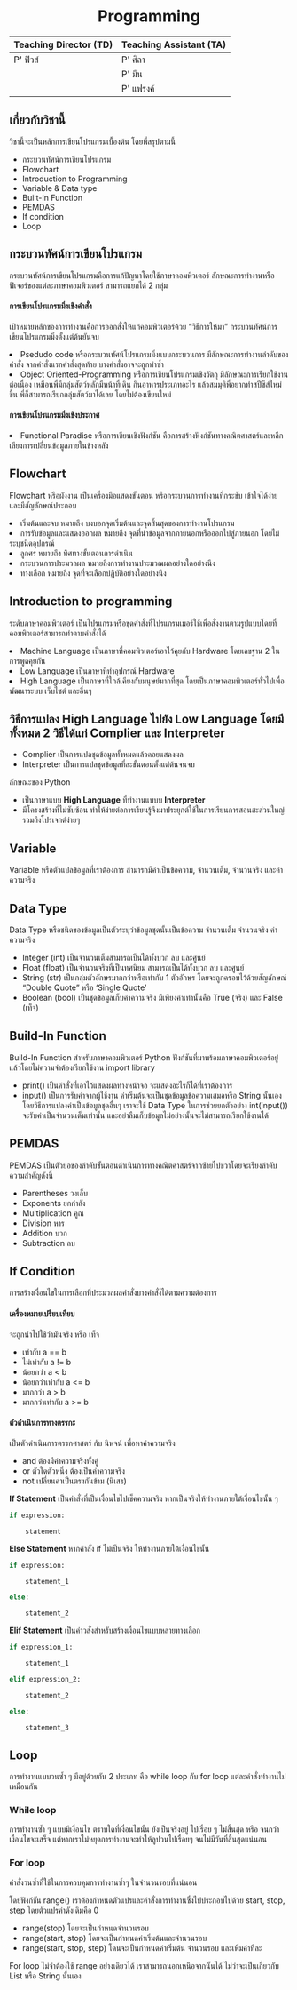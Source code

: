 <div align="center">
<h1>Programming</h1>
</div>

<div align="center">

|Teaching Director (TD) | Teaching Assistant (TA) |
|-------|------|
| P' ฟิวส์ | P' ศิลา |
| | P' มีน |
| | P' แฟรงค์ |
</div>



## เกี่ยวกับวิชานี้

วิชานี้จะเป็นหลักการเขียนโปรแกรมเบื้องต้น โดยพี่สรุปตามนี้
-   กระบวนทัศน์การเขียนโปรแกรม
-   Flowchart
-   Introduction to Programming
-   Variable & Data type
-   Built-In Function
-   PEMDAS
-   If condition
-   Loop

## **กระบวนทัศน์การเขียนโปรแกรม**
กระบวนทัศน์การเขียนโปรแกรมคือการแก้ปัญหาโดยใช้ภาษาคอมพิวเตอร์ ลักษณะการทำงานหรือฟีเจอร์ของแต่ละภาษาคอมพิวเตอร์ สามารถแยกได้ 2 กลุ่ม

####  การเขียนโปรแกรมมิ่งเชิงคำสั่ง 
เป้าหมายหลักของการทำงานคือการออกสั่งให้แก่คอมพิวเตอร์ด้วย “วิธีการให้มา” กระบวนทัศน์การเขียนโปรแกรมมิ่งตั้งแต่ต้นยันจบ
<li>Psedudo code หรือกระบวนทัศน์โปรแกรมมิ่งแบบกระบวนการ มีลักษณะการทำงานลำดับของคำสั่ง จากคำสั่งแรกคำสั่งสุดท้าย บางคำสั่งอาจจะถูกทำซ้ำ</li>
<li>Object Oriented-Programming หรือการเขียนโปรแกรมเชิงวัตถุ มีลักษณะการเรียกใช้งานต่อเนื่อง เหมือนพี่มีกลุ่มสัตว์หลักมีหน้าที่เดิน กินอาหารประเภทอะไร แล้วสมมุติพี่อยากทำสปีซีส์ใหม่ขึ้น พี่ก็สามารถเรียกกลุ่มสัตว์มาได้เลย โดยไม่ต้องเขียนใหม่</li>

#### การเขียนโปรแกรมมิ่งเชิงประกาศ 
<li> Functional Paradise หรือการเขียนเชิงฟังก์ชัน คือการสร้างฟังก์ชันทางคณิตศาสตร์และหลีกเลียงการเปลี่ยนข้อมูลภายในข้างหลัง </li>


## **Flowchart**
Flowchart หรือผังงาน เป็นเครื่องมือแสดงขั้นตอน หรือกระบวนการทำงานที่กระชับ เข้าใจได้ง่ายและมีสัญลักษณ์ประกอบ
<li>เริ่มต้นและจบ หมายถึง บงบอกจุดเริ่มต้นและจุดสิ้นสุดของการทำงานโปรแกรม</li>
<li>การรับข้อมูลและแสดงออกผล หมายถึง จุดที่นำข้อมูลจากภายนอกหรือออกไปสู่ภายนอก โดยไม่ระบุชนิดอุปกรณ์</li>
<li>ลูกศร หมายถึง ทิศทางขั้นตอนการดำเนิน</li>
<li>กระบวนการประมวลผล หมายถึงการทำงานประมวณผลอย่างใดอย่างนึง</li>
<li>ทางเลือก หมายถึง จุดที่จะเลือกปฏิบัติอย่างใดอย่างนึง</li>

## Introduction to programming
ระดับภาษาคอมพิวเตอร์ เป็นโปรแกรมหรือขุดคำสั่งที่โปรแกรมเมอร์ใช้เพื่อสั่งงานตามรูปแบบโดยที่คอมพิวเตอร์สามารถทำตามคำสั่งได้
<li>Machine Language เป็นภาษาที่คอมพิวเตอร์เอาไว้คุยกับ Hardware โดยเลขฐาน 2 ในการพูดคุยกัน</li>
<li>Low Language เป็นภาษาที่ทำอุปกรณ์ Hardware</li>
<li>High Language เป็นภาษาที่ใกล้เคียงกับมนุษย์มากที่สุด โดยเป็นภาษาคอมพิวเตอร์ทั่วไปเพื่อพัฒนาระบบ เว็บไซต์ และอื่นๆ</li>

## วิธีการแปลง High Language ไปยัง Low Language โดยมีทั้งหมด 2 วิธีได้แก่ Complier และ Interpreter
-   Complier เป็นการแปลชุดข้อมูลทั้งหมดแล้วคอยแสดงผล
-   Interpreter เป็นการแปลชุดข้อมูลที่ละขั้นตอนตั้งแต่ต้นจนจบ

ลักษณะของ Python

-   เป็นภาษาแบบ **High Language** ที่ทำงานแบบบ **Interpreter**
-   มีโครงสร้างที่ไม่ซับซ้อน ทำให้ง่ายต่อการเรียนรู้จึงมาประยุกต์ใช้ในการเรียนการสอนสะส่วนใหญ่ รวมถึงโปรเจกต์ง่ายๆ

## Variable
Variable หรือตัวแปลข้อมูลที่เราต้องการ สามารถมีค่าเป็นข้อความ, จำนวนเต็ม, จำนวนจริง และค่าความจริง

## Data​ Type 
Data​ Type หรือชนิดของข้อมูลเป็นตัวระบุว่าข้อมูลชุดนั้นเป็นข้อความ จำนวนเต็ม จำนวนจริง ค่าความจริง
-   Integer (int) เป็นจำนวนเต็มสามารถเป็นได้ทั้งบวก ลบ และศูนย์
-   Float (float) เป็นจำนวนจริงที่เป็นทศนิยม สามารถเป็นได้ทั้งบวก ลบ และศูนย์
-   String (str) เป็นกลุ่มตัวอักษรมากกว่าหรือเท่ากับ 1 ตัวอักษร โดยจะถูกครอบไว้ด้วยสัญลักษณ์ “Double Quote” หรือ ‘Single Quote’
-   Boolean (bool) เป็นชุดข้อมูลเก็บค่าความจริง มีเพียงค่าเท่านั้นคือ True (จริง) และ False (เท็จ)

## Build-In Function
Build-In Function สำหรับภาษาคอมพิวเตอร์ Python ฟังก์ชันที่มาพร้อมภาษาคอมพิวเตอร์อยู่แล้วโดยไม่ความจำต้องเรียกใช้งาน import library
-   print() เป็นคำสั่งที่เอาไว้แสดงผลทางหน้าจอ จะแสดงอะไรก็ได้ที่เราต้องการ
-   input() เป็นการรับค่าจากผู้ใช้งาน ค่าเริ่มต้นจะเป็นชุดข้อมูลข้อความเสมอหรือ String นั้นเอง โดยวิธีการแปลงค่าเป็นข้อมูลชุดอื่นๆ เราจะใช้ Data Type ในการช่วยยกตัวอย่าง int(input()) จะรับค่าเป็นจำนวนเต็มเท่านั้น และอย่าลืมเก็บข้อมูลไม่อย่างนั้นจะไม่สามารถเรียกใช้งานได้

## **PEMDAS**
PEMDAS เป็นตัวย่อของลำดับขั้นตอนดำเนินการทางคณิตศาสตร์จากซ้ายไปขวาโดยจะเรียงลำดับความสำคัญดังนี้
-   Parentheses วงเล็บ
-   Exponents ยกกำลัง
-   Multiplication คูณ
-   Division หาร
-   Addition บวก
-   Subtraction ลบ

## If Condition
การสร้างเงื่อนไขในการเลือกที่ประมวลผลคำสั่งบางคำสั่งได้ตามความต้องการ

#### เครื่องหมายเปรียบเทียบ
จะถูกนำไปใช้ว่ามันจริง หรือ เท็จ
-   เท่ากับ a == b
-   ไม่เท่ากับ a != b
-   น้อยกว่า a < b
-   น้อยกว่าเท่ากับ a <= b
-   มากกว่า a > b
-   มากกว่าเท่ากับ a >= b

#### ตัวดำเนินการทางตรรกะ
เป็นตัวดำเนินการตรรกศาสตร์ กับ นิพจน์ เพื่อหาค่าความจริง
-   and ต้องมีค่าความจริงทั้งคู่
-   or ตัวใดตัวหนึ่ง ต้องเป็นค่าความจริง
-   not เปลี่ยนค่าเป็นตรงกันข้าม (นิเสธ)

**If Statement**
เป็นคำสั่งที่เป็นเงื่อนไขไปเช็คความจริง หากเป็นจริงให้ทำงานภายใต้เงื่อนไขนั้น ๆ

  
```python
if expression:

	statement
```
  

**Else Statement**
หากคำสั่ง if ไม่เป็นจริง ให้ทำงานภายใต้เงื่อนไขนั้น

  
```python
if expression:

	statement_1

else:

	statement_2
```
  

**Elif Statement**
เป็นคำวสั่งสำหรับสร้างเงื่อนไขแบบหลายทางเลือก

  
```python
if expression_1:

	statement_1

elif expression_2:

	statement_2

else:

	statement_3
```

## **Loop**
การทำงานแบบวนซ้ำ ๆ มีอยู่ด้วยกัน 2 ประเภท คือ while loop กับ for loop แต่ละคำสั่งทำงานไม่เหมือนกัน

### **While loop**
การทำงานซ้ำ ๆ แบบมีเงื่อนไข ตราบใดที่เงื่อนไขนั้น ยังเป็นจริงอยู่ ไปเรื่อย ๆ ไม่สิ้นสุด หรือ จนกว่าเงื่อนไขจะเสร็จ แต่หากเราไม่หยุดการทำงานจะทำให้ลูปวนไปเรื่อยๆ จนไม่มีวันที่สิ้นสุดแน่นอน

### For loop
คำสั่งวนซ้ำที่ใช้ในการควบคุมการทำงานซ้ำๆ ในจำนวนรอบที่แน่นอน

โดยฟังก์ชัน range() เราต้องกำหนดตัวแปรและคำสั่งการทำงานซึ่งไปประกอบไปด้วย start, stop, step โดยตัวแปรค่าดังเดิมคือ 0

-   range(stop) โดยจะเป็นกำหนดจำนวนรอบ
-   range(start, stop) โดยจะเป็นกำหนดค่าเริ่มต้นและจำนวนรอบ
-   range(start, stop, step) โดนจะเป็นกำหนดค่าเริ่มต้น จำนวนรอบ และเพิ่มค่าทีละ

For loop ไม่จำต้องใช้ range อย่างเดียวได้ เราสามารถนอกเหนือจากนั้นได้ ไม่ว่าจะเป็นเกี่ยวกับ List หรือ String นั้นเอง